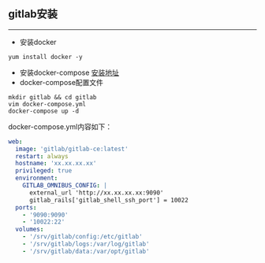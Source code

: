 ## gitlab安装

---

- 安装docker
```shell
yum install docker -y
```
- 安装docker-compose [安装地址](https://docs.docker.com/compose/install/)
- docker-compose配置文件
```shell
mkdir gitlab && cd gitlab
vim docker-compose.yml
docker-compose up -d
```
docker-compose.yml内容如下：
```yml
web:
  image: 'gitlab/gitlab-ce:latest'
  restart: always
  hostname: 'xx.xx.xx.xx'
  privileged: true
  environment:
    GITLAB_OMNIBUS_CONFIG: |
      external_url 'http://xx.xx.xx.xx:9090'
      gitlab_rails['gitlab_shell_ssh_port'] = 10022
  ports:
    - '9090:9090'
    - '10022:22'
  volumes:
    - '/srv/gitlab/config:/etc/gitlab'
    - '/srv/gitlab/logs:/var/log/gitlab'
    - '/srv/gitlab/data:/var/opt/gitlab'
```
